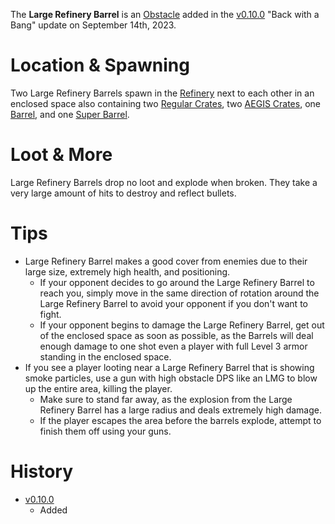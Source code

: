 The **Large Refinery Barrel** is an [Obstacle](/obstacles) added in the [v0.10.0](https://github.com/HasangerGames/suroi/releases/tag/v0.10.0) "Back with a Bang" update on September 14th, 2023.

# Location & Spawning

Two Large Refinery Barrels spawn in the [Refinery](/buildings/refinery) next to each other in an enclosed space also containing two [Regular Crates](/obstacles/regular_crate), two [AEGIS Crates](/obstacles/aegis_crate), one [Barrel](/obstacles/barrel), and one [Super Barrel](/obstacles/super_barrel).

# Loot & More

Large Refinery Barrels drop no loot and explode when broken. They take a very large amount of hits to destroy and reflect bullets.

# Tips

- Large Refinery Barrel makes a good cover from enemies due to their large size, extremely high health, and positioning.
  - If your opponent decides to go around the Large Refinery Barrel to reach you, simply move in the same direction of rotation around the Large Refinery Barrel to avoid your opponent if you don't want to fight.
  - If your opponent begins to damage the Large Refinery Barrel, get out of the enclosed space as soon as possible, as the Barrels will deal enough damage to one shot even a player with full Level 3 armor standing in the enclosed space.
- If you see a player looting near a Large Refinery Barrel that is showing smoke particles, use a gun with high obstacle DPS like an LMG to blow up the entire area, killing the player.
  - Make sure to stand far away, as the explosion from the Large Refinery Barrel has a large radius and deals extremely high damage.
  - If the player escapes the area before the barrels explode, attempt to finish them off using your guns.

# History

- [v0.10.0](https://github.com/HasangerGames/suroi/releases/tag/v0.10.0)
  - Added
